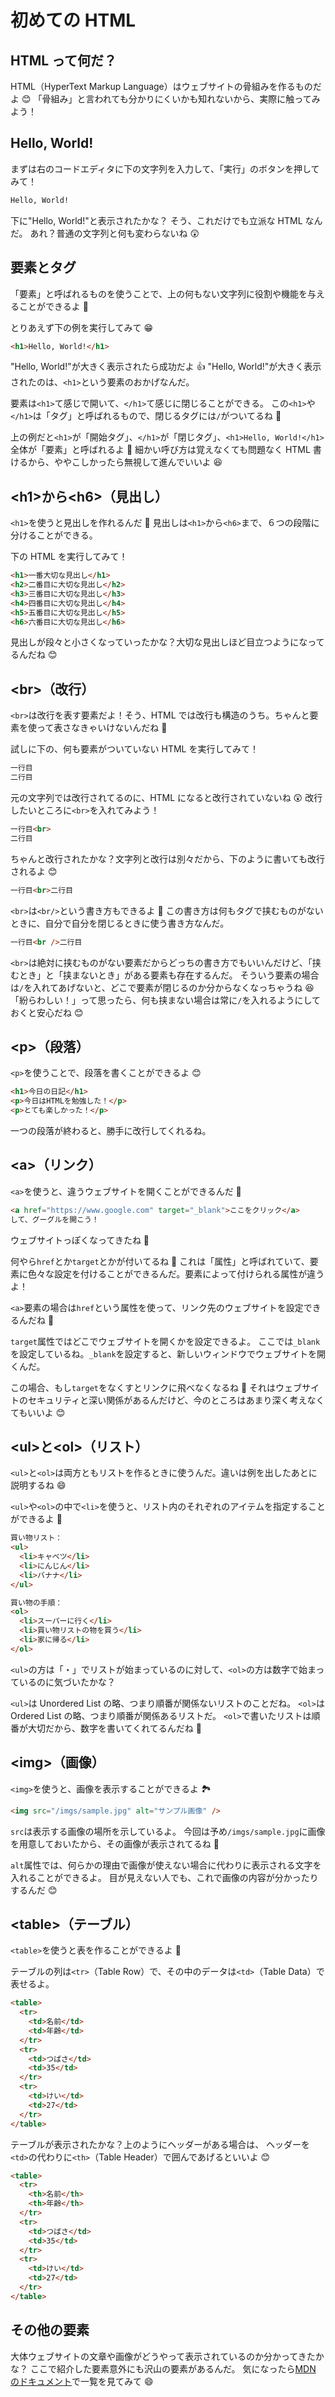# 初めての HTML

## HTML って何だ？

HTML（HyperText Markup Language）はウェブサイトの骨組みを作るものだよ 😊
「骨組み」と言われても分かりにくいかも知れないから、実際に触ってみよう！

## Hello, World!

まずは右のコードエディタに下の文字列を入力して、「実行」のボタンを押してみて！

```html
Hello, World!
```

下に"Hello, World!"と表示されたかな？
そう、これだけでも立派な HTML なんだ。
あれ？普通の文字列と何も変わらないね 😲

## 要素とタグ

「要素」と呼ばれるものを使うことで、上の何もない文字列に役割や機能を与えることができるよ 🙂

とりあえず下の例を実行してみて 😁

```html
<h1>Hello, World!</h1>
```

"Hello, World!"が大きく表示されたら成功だよ 👍
"Hello, World!"が大きく表示されたのは、`<h1>`という要素のおかげなんだ。

要素は`<h1>`て感じで開いて、`</h1>`て感じに閉じることができる。
この`<h1>`や`</h1>`は「タグ」と呼ばれるもので、閉じるタグには`/`がついてるね 👀

上の例だと`<h1>`が「開始タグ」、`</h1>`が「閉じタグ」、`<h1>Hello, World!</h1>`全体が「要素」と呼ばれるよ 🙂
細かい呼び方は覚えなくても問題なく HTML 書けるから、ややこしかったら無視して進んでいいよ 😆

## \<h1>から\<h6>（見出し）

`<h1>`を使うと見出しを作れるんだ 🙂 見出しは`<h1>`から`<h6>`まで、６つの段階に分けることができる。

下の HTML を実行してみて！

```html
<h1>一番大切な見出し</h1>
<h2>二番目に大切な見出し</h2>
<h3>三番目に大切な見出し</h3>
<h4>四番目に大切な見出し</h4>
<h5>五番目に大切な見出し</h5>
<h6>六番目に大切な見出し</h6>
```

見出しが段々と小さくなっていったかな？大切な見出しほど目立つようになってるんだね 😊

## \<br>（改行）

`<br>`は改行を表す要素だよ！そう、HTML では改行も構造のうち。ちゃんと要素を使って表さなきゃいけないんだね 🙂

試しに下の、何も要素がついていない HTML を実行してみて！

<!-- prettier-ignore -->
```html
一行目
二行目
```

元の文字列では改行されてるのに、HTML になると改行されていないね 😲
改行したいところに`<br>`を入れてみよう！

<!-- prettier-ignore -->
```html
一行目<br>
二行目
```

ちゃんと改行されたかな？文字列と改行は別々だから、下のように書いても改行されるよ 😊

<!-- prettier-ignore -->
```html
一行目<br>二行目
```

`<br>`は`<br/>`という書き方もできるよ 🙂
この書き方は何もタグで挟むものがないときに、自分で自分を閉じるときに使う書き方なんだ。

```html
一行目<br />二行目
```

`<br>`は絶対に挟むものがない要素だからどっちの書き方でもいいんだけど、「挟むとき」と「挟まないとき」がある要素も存在するんだ。
そういう要素の場合は`/`を入れてあげないと、どこで要素が閉じるのか分からなくなっちゃうね 😆
「紛らわしい！」って思ったら、何も挟まない場合は常に`/`を入れるようにしておくと安心だね 😊

## \<p>（段落）

`<p>`を使うことで、段落を書くことができるよ 😊

```html
<h1>今日の日記</h1>
<p>今日はHTMLを勉強した！</p>
<p>とても楽しかった！</p>
```

一つの段落が終わると、勝手に改行してくれるね。

## \<a>（リンク）

`<a>`を使うと、違うウェブサイトを開くことができるんだ 💫

<!-- prettier-ignore -->
```html
<a href="https://www.google.com" target="_blank">ここをクリック</a>
して、グーグルを開こう！
```

ウェブサイトっぽくなってきたね 👏

何やら`href`とか`target`とかが付いてるね 👀
これは「属性」と呼ばれていて、要素に色々な設定を付けることができるんだ。要素によって付けられる属性が違うよ！

`<a>`要素の場合は`href`という属性を使って、リンク先のウェブサイトを設定できるんだね 🙂

`target`属性ではどこでウェブサイトを開くかを設定できるよ。
ここでは`_blank`を設定しているね。`_blank`を設定すると、新しいウィンドウでウェブサイトを開くんだ。

この場合、もし`target`をなくすとリンクに飛べなくなるね 🤭
それはウェブサイトのセキュリティと深い関係があるんだけど、今のところはあまり深く考えなくてもいいよ 😊

## \<ul>と\<ol>（リスト）

`<ul>`と`<ol>`は両方ともリストを作るときに使うんだ。違いは例を出したあとに説明するね 😄

`<ul>`や`<ol>`の中で`<li>`を使うと、リスト内のそれぞれのアイテムを指定することができるよ 🙂

```html
買い物リスト：
<ul>
  <li>キャベツ</li>
  <li>にんじん</li>
  <li>バナナ</li>
</ul>

買い物の手順：
<ol>
  <li>スーパーに行く</li>
  <li>買い物リストの物を買う</li>
  <li>家に帰る</li>
</ol>
```

`<ul>`の方は「・」でリストが始まっているのに対して、`<ol>`の方は数字で始まっているのに気づいたかな？

`<ul>`は Unordered List の略、つまり順番が関係ないリストのことだね。
`<ol>`は Ordered List の略、つまり順番が関係あるリストだ。
`<ol>`で書いたリストは順番が大切だから、数字を書いてくれてるんだね 👏

## \<img>（画像）

`<img>`を使うと、画像を表示することができるよ 🏞

```html
<img src="/imgs/sample.jpg" alt="サンプル画像" />
```

`src`は表示する画像の場所を示しているよ。
今回は予め`/imgs/sample.jpg`に画像を用意しておいたから、その画像が表示されてるね 🙂

`alt`属性では、何らかの理由で画像が使えない場合に代わりに表示される文字を入れることができるよ。
目が見えない人でも、これで画像の内容が分かったりするんだ 😊

## \<table>（テーブル）

`<table>`を使うと表を作ることができるよ 🙂

テーブルの列は`<tr>`（Table Row）で、その中のデータは`<td>`（Table Data）で表せるよ。

```html
<table>
  <tr>
    <td>名前</td>
    <td>年齢</td>
  </tr>
  <tr>
    <td>つばさ</td>
    <td>35</td>
  </tr>
  <tr>
    <td>けい</td>
    <td>27</td>
  </tr>
</table>
```

テーブルが表示されたかな？上のようにヘッダーがある場合は、
ヘッダーを`<td>`の代わりに`<th>`（Table Header）で囲んであげるといいよ 😊

```html
<table>
  <tr>
    <th>名前</th>
    <th>年齢</th>
  </tr>
  <tr>
    <td>つばさ</td>
    <td>35</td>
  </tr>
  <tr>
    <td>けい</td>
    <td>27</td>
  </tr>
</table>
```

## その他の要素

大体ウェブサイトの文章や画像がどうやって表示されているのか分かってきたかな？
ここで紹介した要素意外にも沢山の要素があるんだ。
気になったら[MDN のドキュメント](https://developer.mozilla.org/ja/docs/Web/HTML/Element)で一覧を見てみて 😄
